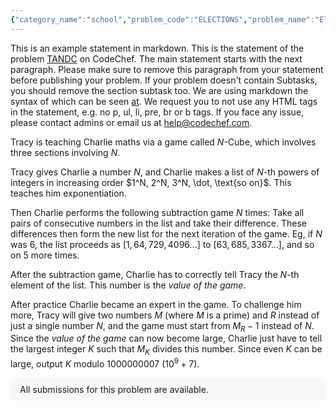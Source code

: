 ```yaml
---
{"category_name":"school","problem_code":"ELECTIONS","problem_name":"Elections in Chefland","problemComponents":{"constraints":"- $1 \\leq T \\leq 500$\n- $0 \\leq X_A, X_B, X_C \\leq 101$\n- $X_A + X_B + X_C = 101$\n","constraintsState":true,"subtasks":"","subtasksState":true,"inputFormat":"- The first line of input contains a single integer $T$, denoting the number of test cases. The description of $T$ test cases follows.\n- The first and only line of each test case contains $3$ space-separated integers — $X_A$, $X_B$, and $X_C$.\n","inputFormatState":true,"outputFormat":"For each test case, if any party has a clear majority, print the winning party (`A`, `B` or `C`). Otherwise, print `NOTA`.\n\nYou can print each letter of the string in any case (upper or lower) (for instance, strings `Nota`, `nOtA` and `notA` will be considered identical).\n","outputFormatState":true,"sampleTestCases":{"0":{"id":1,"input":"3\n80 19 2\n20 55 26\n50 1 50\n","output":"A\nB\nNOTA\n","explanation":"**Test Case $1$:** Party $A$ has received $80$ votes, which is strictly greater than $50$.\n\n**Test Case $2$:** Party $B$ has received $55$ votes, which is strictly greater than $50$.\n\n**Test Case $3$:** None of the parties have received strictly more than $50$ votes.","isDeleted":false}}},"video_editorial_url":"https://youtu.be/2U4uX8fIybk","languages_supported":{"0":"CPP14","1":"C","2":"JAVA","3":"PYTH 3.6","4":"CPP17","5":"PYTH","6":"PYP3","7":"CS2","8":"ADA","9":"PYPY","10":"TEXT","11":"PAS fpc","12":"NODEJS","13":"RUBY","14":"PHP","15":"GO","16":"HASK","17":"TCL","18":"PERL","19":"SCALA","20":"LUA","21":"kotlin","22":"BASH","23":"JS","24":"LISP sbcl","25":"rust","26":"PAS gpc","27":"BF","28":"CLOJ","29":"R","30":"D","31":"CAML","32":"FORT","33":"ASM","34":"swift","35":"FS","36":"WSPC","37":"LISP clisp","38":"SQL","39":"SCM guile","40":"PERL6","41":"ERL","42":"CLPS","43":"ICK","44":"NICE","45":"PRLG","46":"ICON","47":"COB","48":"SCM chicken","49":"PIKE","50":"SCM qobi","51":"ST","52":"SQLQ","53":"NEM"},"max_timelimit":0.5,"source_sizelimit":50000,"problem_author":"jeevanjyot","problem_tester":"aryanc403","date_added":"17-01-2022","tags":{"0":"cakewalk","1":"cakewalk","2":"jeevanjyot","3":"start22","4":"start22"},"problem_difficulty_level":"Unavailable","best_tag":"","editorial_url":"https://discuss.codechef.com/problems/ELECTIONS","time":{"view_start_date":1642613400,"submit_start_date":1642613400,"visible_start_date":1642613400,"end_date":1735669800},"is_direct_submittable":false,"problemDiscussURL":"https://discuss.codechef.com/search?q=ELECTIONS","is_proctored":false,"visitedContests":{},"layout":"problem"}
---
```

This is an example statement in markdown. This is the statement of the problem [TANDC](https://codechef.com/problems/TANDC) on CodeChef. The main statement starts with the next paragraph. Please make sure to remove this paragraph from your statement before publishing your problem. If your problem doesn't contain Subtasks, you should remove the section subtask too. We are using markdown the syntax of which can be seen [at](https://github.com/showdownjs/showdown/wiki/Showdown's-Markdown-syntax). We request you to not use any HTML tags in the statement, e.g. no p, ul, li, pre, br or b tags. If you face any issue, please contact admins or email us at help@codechef.com.

Tracy is teaching Charlie maths via a game called $N$-Cube, which involves three sections involving $N$.

Tracy gives Charlie a number $N$, and Charlie makes a list of $N$-th powers of integers in increasing order $1^N, 2^N, 3^N, \dot, \text{so on}$. This teaches him exponentiation.

Then Charlie performs the following subtraction game $N$ times: Take all pairs of consecutive numbers in the list and take their difference. These differences then form the new list for the next iteration of the game. Eg, if $N$ was 6, the list proceeds as $[1, 64, 729, 4096 ... ]$ to $[63, 685, 3367 ...]$, and so on $5$ more times.

After the subtraction game, Charlie has to correctly tell Tracy the $N$-th element of the list. This number is the *value of the game*.

After practice Charlie became an expert in the game. To challenge him more, Tracy will give two numbers $M$ (where $M$ is a prime) and $R$ instead of just a single number $N$, and the game must start from $M_R - 1$ instead of $N$. Since the *value of the game* can now become large, Charlie just have to tell the largest integer $K$ such that $M_K$ divides this number. Since even $K$ can be large, output $K$ modulo 1000000007 ($10^9 + 7$).

<aside style='background: #f8f8f8;padding: 10px 15px;'><div>All submissions for this problem are available.</div></aside>